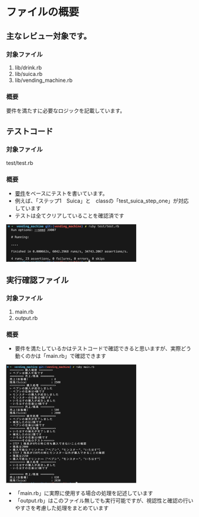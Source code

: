 # ファイルの概要

## 主なレビュー対象です。

### 対象ファイル

1. lib/drink.rb
2. lib/suica.rb
3. lib/vending_machine.rb

### 概要

要件を満たすに必要なロジックを記載しています。

## テストコード

### 対象ファイル

test/test.rb

### 概要

* [要件](https://github.com/happiness-chain/practice/blob/main/08_ruby/003_%E8%87%AA%E8%B2%A9%E6%A9%9F%E5%95%8F%E9%A1%8C.md#%E3%82%B9%E3%83%86%E3%83%83%E3%83%971suica)をベースにテストを書いています。
* 例えば、「ステップ1　Suica」と　classの「test_suica_step_one」が対応しています
* テストは全てクリアしていることを確認済です

<img src="img/image-1.png" width="350px">



## 実行確認ファイル

### 対象ファイル

1. main.rb
2. output.rb

### 概要

* 要件を満たしているかはテストコードで確認できると思いますが、実際どう動くのかは「main.rb」で確認できます

<img src="img/image.png" width="350px">

* 「main.rb」に実際に使用する場合の処理を記述しています
* 「output.rb」はこのファイル無しでも実行可能ですが、視認性と確認の行いやすさを考慮した処理をまとめています
